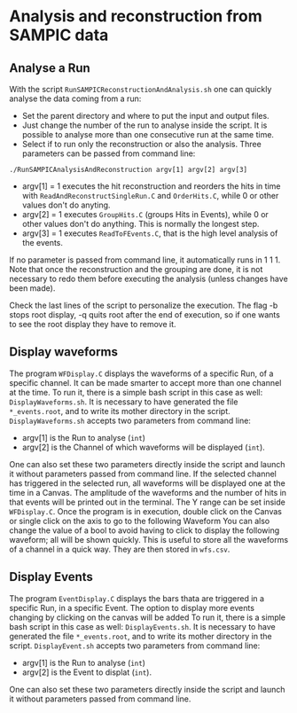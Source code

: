 #

# Analysis and reconstruction from SAMPIC data

<a name ="analysis">

## Analyse a Run

With the script `RunSAMPICReconstructionAndAnalysis.sh` one can quickly analyse the data coming from a run:
- Set the parent directory and where to put the input and output files.
- Just change the number of the run to analyse inside the script. It is possible to analyse more than one consecutive run at the same time.
- Select if to run only the reconstruction or also the analysis. Three parameters can be passed from command line:

`./RunSAMPICAnalysisAndReconstruction argv[1] argv[2] argv[3]`

- argv[1] = 1 executes the hit reconstruction and reorders the hits in time with `ReadAndReconstructSingleRun.C` and `OrderHits.C`, while 0 or other values don't do anyting.
- argv[2] = 1 executes `GroupHits.C` (groups Hits in Events), while 0 or other values don't do anything. This is normally the longest step.
- argv[3] = 1 executes `ReadToFEvents.C`, that is the high level analysis of the events.

If no parameter is passed from command line, it automatically runs in 1 1 1. Note that once the reconstruction and the grouping are done, it is not necessary to redo them before executing the analysis (unless changes have been made). 

Check the last lines of the script to personalize the execution. The flag -b stops root display, -q quits root after the end of execution, so if one wants to see the root display they have to remove it.

<a name="wfdisplay">

## Display waveforms
The program `WFDisplay.C` displays the waveforms of a specific Run, of a specific channel. It can be made smarter to accept more than one channel at the time.
To run it, there is a simple bash script in this case as well: `DisplayWaveforms.sh`.
It is necessary to have generated the file `*_events.root`, and to write its mother directory in the script.
`DisplayWaveforms.sh` accepts two parameters from command line:

- argv[1] is the Run to analyse (`int`)
- argv[2] is the Channel of which waveforms will be displayed (`int`).

One can also set these two parameters directly inside the script and launch it without parameters passed from command line.
If the selected channel has triggered in the selected run, all waveforms will be displayed one at the time in a Canvas. 
The amplitude of the waveforms and the number of hits in that events will be printed out in the terminal.
The Y range can be set inside `WFDisplay.C`. 
Once the program is in execution, double click on the Canvas or single click on the axis to go to the following Waveform
You can also change the value of a bool to avoid having to click to display the following waveform; all will be shown quickly. 
This is useful to store all the waveforms of a channel in a quick way. They are then stored in `wfs.csv`.

## Display Events
The program `EventDisplay.C` displays the bars thata are triggered in a specific Run, in a specific Event. 
The option to display more events changing by clicking on the canvas will be added
To run it, there is a simple bash script in this case as well: `DisplayEvents.sh`.
It is necessary to have generated the file `*_events.root`, and to write its mother directory in the script.
`DisplayEvent.sh` accepts two parameters from command line:

- argv[1] is the Run to analyse (`int`)
- argv[2] is the Event to displat (`int`).

One can also set these two parameters directly inside the script and launch it without parameters passed from command line.
